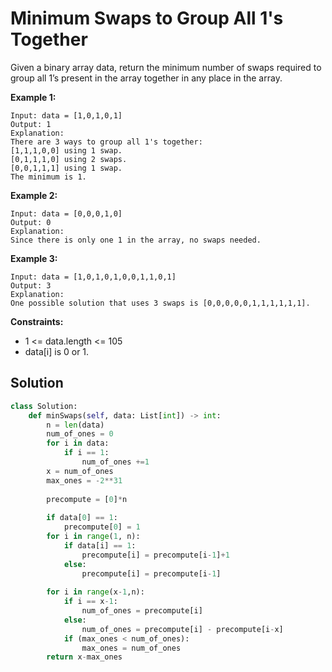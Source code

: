 <h1>Minimum Swaps to Group All 1's Together</h1>

<p>
Given a binary array data, return the minimum number of swaps required to group all 1’s present in the array together in any place in the array.

</p>

<b>Example 1:</b>

    Input: data = [1,0,1,0,1]
    Output: 1
    Explanation: 
    There are 3 ways to group all 1's together:
    [1,1,1,0,0] using 1 swap.
    [0,1,1,1,0] using 2 swaps.
    [0,0,1,1,1] using 1 swap.
    The minimum is 1.
    
<b>Example 2:</b>

    Input: data = [0,0,0,1,0]
    Output: 0
    Explanation: 
    Since there is only one 1 in the array, no swaps needed.
    
<b>Example 3:</b>

    Input: data = [1,0,1,0,1,0,0,1,1,0,1]
    Output: 3
    Explanation: 
    One possible solution that uses 3 swaps is [0,0,0,0,0,1,1,1,1,1,1].

<b>Constraints:</b>

- 1 <= data.length <= 105
- data[i] is 0 or 1.

<h2>Solution</h2>

```python
class Solution:
    def minSwaps(self, data: List[int]) -> int:
        n = len(data)
        num_of_ones = 0
        for i in data:
            if i == 1:
                num_of_ones +=1
        x = num_of_ones
        max_ones = -2**31
        
        precompute = [0]*n
        
        if data[0] == 1:
            precompute[0] = 1
        for i in range(1, n):
            if data[i] == 1:
                precompute[i] = precompute[i-1]+1
            else:
                precompute[i] = precompute[i-1]
                
        for i in range(x-1,n):
            if i == x-1:
                num_of_ones = precompute[i]
            else:
                num_of_ones = precompute[i] - precompute[i-x]
            if (max_ones < num_of_ones):
                max_ones = num_of_ones    
        return x-max_ones
```
